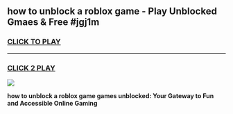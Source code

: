 
## how to unblock a roblox game - Play Unblocked Gmaes & Free #jgj1m
<h3>
<a href="https://premium.freeplayer.one?title=how_to_unblock_a_roblox_game&ref=01M">CLICK TO PLAY</a></h3>
<hr>

<h3>
<a href="https://premium.freeplayer.one?title=how_to_unblock_a_roblox_game&ref=01M">CLICK 2 PLAY</a>
  
</h3>

<a href="https://premium.freeplayer.one?title=how_to_unblock_a_roblox_game&ref=01M"><img src="https://clearcache.store/games.png"></a>


**how to unblock a roblox game games unblocked: Your Gateway to Fun and Accessible Online Gaming**
